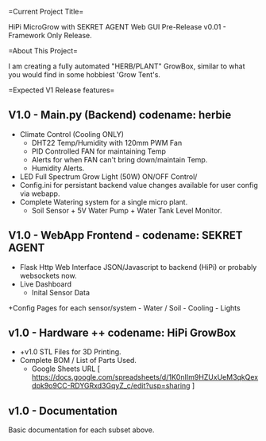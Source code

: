 =Current Project Title=

HiPi MicroGrow with SEKRET AGENT Web GUI
Pre-Release v0.01 - Framework Only Release.

=About This Project=

I am creating a fully automated "HERB/PLANT" GrowBox, similar to what you would find in some hobbiest 'Grow Tent's. 

=Expected V1 Release features=

V1.0 - Main.py (Backend) codename: herbie
-------------------------
+ Climate Control (Cooling ONLY)
    - DHT22 Temp/Humidity with 120mm PWM Fan
    - PID Controlled FAN for maintaining Temp
    - Alerts for when FAN can't bring down/maintain Temp.
    - Humidity Alerts.
+ LED Full Spectrum Grow Light (50W) ON/OFF Control/
+ Config.ini for persistant backend value changes available for user config via webapp.
+ Complete Watering system for a single micro plant.
    - Soil Sensor + 5V Water Pump + Water Tank Level Monitor.

V1.0 - WebApp Frontend - codename: SEKRET AGENT
---------------------------
  + Flask Http Web Interface JSON/Javascript to backend (HiPi) or probably websockets now.
  + Live Dashboard  
     - Inital Sensor Data
 
  +Config Pages for each sensor/system
      - Water / Soil
      - Cooling
      - Lights
        
v1.0 - Hardware ++ codename: HiPi GrowBox 
----------------------------
+ +v1.0 STL Files for 3D Printing.
+ Complete BOM / List of Parts Used. 
    - Google Sheets URL [ https://docs.google.com/spreadsheets/d/1K0nIIm9HZUxUeM3qkQexdpk9o9CC-RDYGRxd3GqyZ_c/edit?usp=sharing ]

v1.0 - Documentation
----------------------------
Basic documentation for each subset above. 

